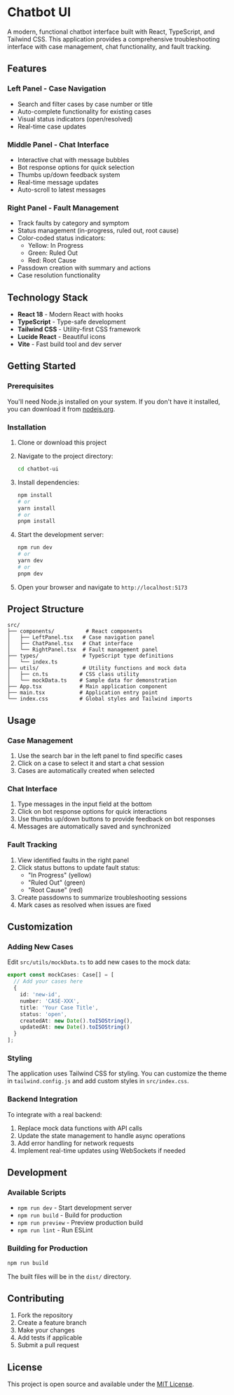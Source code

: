 # Chatbot UI

A modern, functional chatbot interface built with React, TypeScript, and Tailwind CSS. This application provides a comprehensive troubleshooting interface with case management, chat functionality, and fault tracking.

## Features

### Left Panel - Case Navigation
- Search and filter cases by case number or title
- Auto-complete functionality for existing cases
- Visual status indicators (open/resolved)
- Real-time case updates

### Middle Panel - Chat Interface
- Interactive chat with message bubbles
- Bot response options for quick selection
- Thumbs up/down feedback system
- Real-time message updates
- Auto-scroll to latest messages

### Right Panel - Fault Management
- Track faults by category and symptom
- Status management (in-progress, ruled out, root cause)
- Color-coded status indicators:
  - Yellow: In Progress
  - Green: Ruled Out
  - Red: Root Cause
- Passdown creation with summary and actions
- Case resolution functionality

## Technology Stack

- **React 18** - Modern React with hooks
- **TypeScript** - Type-safe development
- **Tailwind CSS** - Utility-first CSS framework
- **Lucide React** - Beautiful icons
- **Vite** - Fast build tool and dev server

## Getting Started

### Prerequisites

You'll need Node.js installed on your system. If you don't have it installed, you can download it from [nodejs.org](https://nodejs.org/).

### Installation

1. Clone or download this project
2. Navigate to the project directory:
   ```bash
   cd chatbot-ui
   ```

3. Install dependencies:
   ```bash
   npm install
   # or
   yarn install
   # or
   pnpm install
   ```

4. Start the development server:
   ```bash
   npm run dev
   # or
   yarn dev
   # or
   pnpm dev
   ```

5. Open your browser and navigate to `http://localhost:5173`

## Project Structure

```
src/
├── components/          # React components
│   ├── LeftPanel.tsx   # Case navigation panel
│   ├── ChatPanel.tsx   # Chat interface
│   └── RightPanel.tsx  # Fault management panel
├── types/              # TypeScript type definitions
│   └── index.ts
├── utils/              # Utility functions and mock data
│   ├── cn.ts          # CSS class utility
│   └── mockData.ts    # Sample data for demonstration
├── App.tsx            # Main application component
├── main.tsx           # Application entry point
└── index.css          # Global styles and Tailwind imports
```

## Usage

### Case Management
1. Use the search bar in the left panel to find specific cases
2. Click on a case to select it and start a chat session
3. Cases are automatically created when selected

### Chat Interface
1. Type messages in the input field at the bottom
2. Click on bot response options for quick interactions
3. Use thumbs up/down buttons to provide feedback on bot responses
4. Messages are automatically saved and synchronized

### Fault Tracking
1. View identified faults in the right panel
2. Click status buttons to update fault status:
   - "In Progress" (yellow)
   - "Ruled Out" (green)
   - "Root Cause" (red)
3. Create passdowns to summarize troubleshooting sessions
4. Mark cases as resolved when issues are fixed

## Customization

### Adding New Cases
Edit `src/utils/mockData.ts` to add new cases to the mock data:

```typescript
export const mockCases: Case[] = [
  // Add your cases here
  {
    id: 'new-id',
    number: 'CASE-XXX',
    title: 'Your Case Title',
    status: 'open',
    createdAt: new Date().toISOString(),
    updatedAt: new Date().toISOString()
  }
];
```

### Styling
The application uses Tailwind CSS for styling. You can customize the theme in `tailwind.config.js` and add custom styles in `src/index.css`.

### Backend Integration
To integrate with a real backend:
1. Replace mock data functions with API calls
2. Update the state management to handle async operations
3. Add error handling for network requests
4. Implement real-time updates using WebSockets if needed

## Development

### Available Scripts

- `npm run dev` - Start development server
- `npm run build` - Build for production
- `npm run preview` - Preview production build
- `npm run lint` - Run ESLint

### Building for Production

```bash
npm run build
```

The built files will be in the `dist/` directory.

## Contributing

1. Fork the repository
2. Create a feature branch
3. Make your changes
4. Add tests if applicable
5. Submit a pull request

## License

This project is open source and available under the [MIT License](LICENSE).
